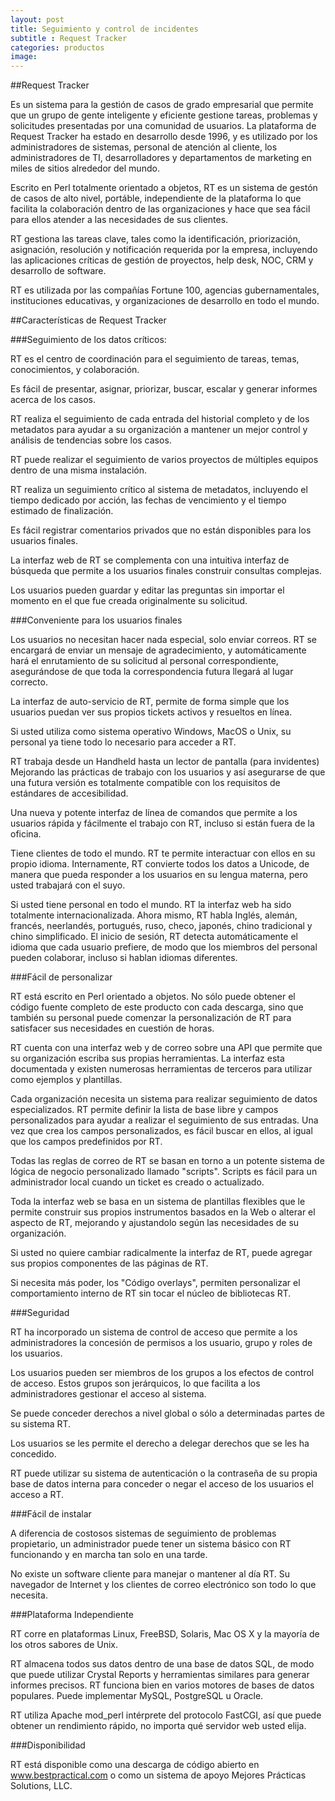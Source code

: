```yaml
---
layout: post
title: Seguimiento y control de incidentes
subtitle : Request Tracker 
categories: productos
image: 
---
```


##Request Tracker 

Es un sistema para la gestión de casos de grado empresarial que permite que un grupo de gente inteligente y eficiente gestione tareas, problemas y solicitudes presentadas por una comunidad de usuarios. La plataforma de Request Tracker ha estado en desarrollo desde 1996, y es utilizado por los administradores de sistemas, personal de atención al cliente, los administradores de TI, desarrolladores y departamentos de marketing en miles de sitios alrededor del mundo.

Escrito en Perl totalmente orientado a objetos, RT es un sistema de gestón de casos de alto nivel, portáble, independiente de la plataforma lo que facilita la colaboración dentro de las organizaciones y hace que sea fácil para ellos atender a las necesidades de sus clientes.

RT gestiona las tareas clave, tales como la identificación, priorización, asignación, resolución y notificación requerida por la empresa, incluyendo las aplicaciones críticas de gestión de proyectos, help desk, NOC, CRM y desarrollo de software.

RT es utilizada por las compañías Fortune 100, agencias gubernamentales, instituciones educativas, y organizaciones de desarrollo en todo el mundo.

##Características de Request Tracker

###Seguimiento de los datos críticos:

RT es el centro de coordinación para el seguimiento de tareas, temas, conocimientos, y colaboración. 

Es fácil de presentar, asignar, priorizar, buscar, escalar y generar informes acerca de los casos. 

RT realiza el seguimiento de cada entrada del historial completo y de los metadatos para ayudar a su organización a mantener un mejor control y análisis de tendencias sobre los casos.

RT puede realizar el seguimiento de varios proyectos de múltiples equipos dentro de una misma instalación. 

RT realiza un seguimiento crítico al sistema de metadatos, incluyendo el tiempo dedicado por acción, las fechas de vencimiento y el tiempo estimado de finalización. 

Es fácil registrar comentarios privados que no están disponibles para los usuarios finales.

La interfaz web de RT se complementa con una intuitiva interfaz de búsqueda que permite a los usuarios finales construir consultas complejas.

Los usuarios pueden guardar y editar las preguntas sin importar el momento en el que fue creada originalmente su solicitud.

###Conveniente para los usuarios finales

Los usuarios no necesitan hacer nada especial, solo enviar correos. RT se encargará de enviar un mensaje de agradecimiento, y automáticamente hará el enrutamiento de su solicitud al personal correspondiente, asegurándose de que toda la correspondencia futura llegará al lugar correcto. 

La interfaz de auto-servicio de RT, permite de forma simple que los usuarios puedan ver sus propios tickets activos y resueltos en línea. 

Si usted utiliza como sistema operativo Windows, MacOS o Unix, su personal ya tiene todo lo necesario para acceder a RT.

RT trabaja desde un Handheld hasta un lector de pantalla (para invidentes) Mejorando las prácticas de trabajo con los usuarios y así asegurarse de que una futura versión es totalmente compatible con los requisitos de estándares de accesibilidad.

Una nueva y potente interfaz de línea de comandos que permite a los usuarios rápida y fácilmente el trabajo con RT, incluso si están fuera de la oficina. 

Tiene clientes de todo el mundo. RT te permite interactuar con ellos en su propio idioma. Internamente, RT convierte todos los datos a Unicode, de manera que pueda responder a los usuarios en su lengua materna, pero usted trabajará con el suyo.

Si usted tiene personal en todo el mundo. RT la interfaz web ha sido totalmente internacionalizada. Ahora mismo, RT habla Inglés, alemán, francés, neerlandés, portugués, ruso, checo, japonés, chino tradicional y chino simplificado. El inicio de sesión, RT detecta automáticamente el idioma que cada usuario prefiere, de modo que los miembros del personal pueden colaborar, incluso si hablan idiomas diferentes.

###Fácil de personalizar

RT está escrito en Perl orientado a objetos. No sólo puede obtener el código fuente completo de este producto con cada descarga, sino que también su personal puede comenzar la personalización de RT para satisfacer sus necesidades en cuestión de horas.

RT cuenta con una interfaz web y de correo sobre una API que permite que su organización escriba sus propias herramientas. La interfaz esta documentada y existen numerosas herramientas de terceros para utilizar como ejemplos y plantillas.

Cada organización necesita un sistema para realizar seguimiento de datos especializados. RT permite definir la lista de base libre y campos personalizados para ayudar a realizar el seguimiento de sus entradas. Una vez que crea los campos personalizados, es fácil buscar en ellos, al igual que los campos predefinidos por RT. 

Todas las reglas de correo de RT se basan en torno a un potente sistema de lógica de negocio personalizado llamado "scripts". Scripts es fácil para un administrador local cuando un ticket es creado o actualizado. 

Toda la interfaz web se basa en un sistema de plantillas flexibles que le permite construir sus propios instrumentos basados en la Web o alterar el aspecto de RT, mejorando y ajustandolo según las necesidades de su organización. 

Si usted no quiere cambiar radicalmente la interfaz de RT, puede agregar sus propios componentes de las páginas de RT. 

Si necesita más poder, los "Código overlays", permiten personalizar el comportamiento interno de RT sin tocar el núcleo de bibliotecas RT.

###Seguridad

RT ha incorporado un sistema de control de acceso que permite a los administradores la concesión de permisos a los usuario, grupo y roles de los usuarios. 

Los usuarios pueden ser miembros de los grupos a los efectos de control de acceso. Estos grupos son jerárquicos, lo que facilita a los administradores gestionar el acceso al sistema. 

Se puede conceder derechos a nivel global o sólo a determinadas partes de su sistema RT. 

Los usuarios se les permite el derecho a delegar derechos que se les ha concedido. 

RT puede utilizar su sistema de autenticación o la contraseña de su propia base de datos interna para conceder o negar el acceso de los usuarios el acceso a RT.

###Fácil de instalar

A diferencia de costosos sistemas de seguimiento de problemas propietario, un administrador puede tener un sistema básico con RT funcionando y en marcha tan solo en una tarde.

No existe un software cliente para manejar o mantener al día RT. Su navegador de Internet y los clientes de correo electrónico son todo lo que necesita.

###Plataforma Independiente

RT corre en plataformas Linux, FreeBSD, Solaris, Mac OS X y la mayoría de los otros sabores de Unix. 

RT almacena todos sus datos dentro de una base de datos SQL, de modo que puede utilizar Crystal Reports y herramientas similares para generar informes precisos. RT funciona bien en varios motores de bases de datos populares. Puede implementar MySQL, PostgreSQL u Oracle. 

RT utiliza Apache mod_perl intérprete del protocolo FastCGI, así que puede obtener un rendimiento rápido, no importa qué servidor web usted elija.

###Disponibilidad

RT está disponible como una descarga de código abierto en www.bestpractical.com o como un sistema de apoyo Mejores Prácticas Solutions, LLC.
